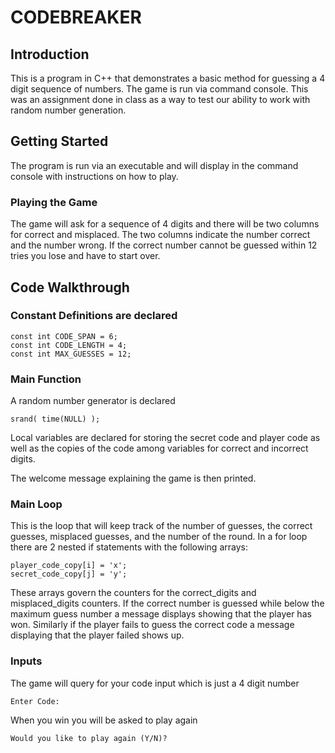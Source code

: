 # CODEBREAKER
## Introduction
This is a program in C++ that demonstrates a basic method for guessing a 4 digit sequence of numbers. 
The game is run via command console. This was an assignment done in class as a way to test our ability to work with random 
number generation.
## Getting Started
The program is run via an executable and will display in the command console with instructions on how to play. 
### Playing the Game
The game will ask for a sequence of 4 digits and there will be two columns for correct and misplaced. The two columns indicate the number correct and the number wrong. If the correct number cannot be guessed within 12 tries you lose and have to start over.
## Code Walkthrough
### Constant Definitions are declared
```
const int CODE_SPAN = 6;
const int CODE_LENGTH = 4;
const int MAX_GUESSES = 12;
```
### Main Function
A random number generator is declared
```
srand( time(NULL) );
```
Local variables are declared for storing the secret code and player code as well as the copies of the code 
among variables for correct and incorrect digits.

The welcome message explaining the game is then printed.

### Main Loop
This is the loop that will keep track of the number of guesses, the correct guesses, misplaced guesses, and
the number of the round.
In a for loop there are 2 nested if statements with the following arrays: 
```
player_code_copy[i] = 'x';
secret_code_copy[j] = 'y';
```
These arrays govern the counters for the correct_digits and misplaced_digits counters.
If the correct number is guessed while below the maximum guess number a message displays showing that the player has won.
Similarly if the player fails to guess the correct code a message displaying that the player failed shows up.

### Inputs
The game will query for your code input which is just a 4 digit number
```
Enter Code: 
```
When you win you will be asked to play again
```
Would you like to play again (Y/N)? 
```
